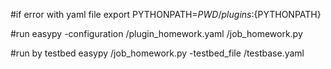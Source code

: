 #if error with yaml file
export PYTHONPATH=${PWD}/plugins:${PYTHONPATH}

#run
easypy -configuration <path>/plugin_homework.yaml <path>/job_homework.py

#run by testbed
easypy <path>/job_homework.py -testbed_file <path>/testbase.yaml